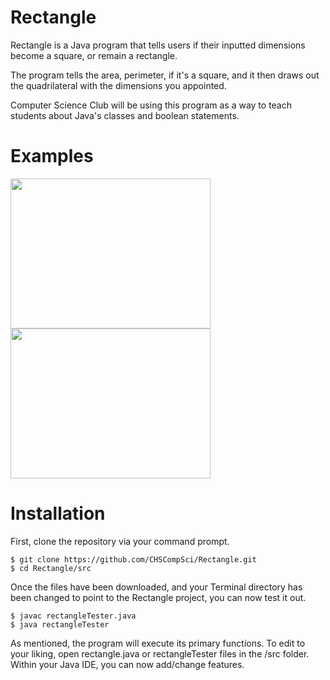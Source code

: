 Rectangle
====

Rectangle is a Java program that tells users if their inputted dimensions become a square, or remain a rectangle. 

The program tells the area, perimeter, if it's a square, and it then draws out the quadrilateral with the dimensions you appointed. 

Computer Science Club will be using this program as a way to teach students about Java's classes and boolean statements.

Examples
====

<img src="https://raw.github.com/CHSCompSci/Rectangle/master/bin/Screen%20Shot%202013-01-13%20at%206.40.52%20PM.png" height="240" width="320"><img src="https://raw.github.com/CHSCompSci/Rectangle/master/bin/Screen%20Shot%202013-01-13%20at%206.40.59%20PM.png" height="240" width="320"> 

Installation
====

First, clone the repository via your command prompt.

	$ git clone https://github.com/CHSCompSci/Rectangle.git
	$ cd Rectangle/src

Once the files have been downloaded, and your Terminal directory has been changed to point to the Rectangle project, you can now test it out.

	$ javac rectangleTester.java
	$ java rectangleTester

As mentioned, the program will execute its primary functions. To edit to your liking, open rectangle.java or rectangleTester files in the /src folder. Within your Java IDE, you can now add/change features. 
